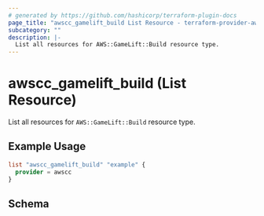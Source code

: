 ```yaml
---
# generated by https://github.com/hashicorp/terraform-plugin-docs
page_title: "awscc_gamelift_build List Resource - terraform-provider-awscc"
subcategory: ""
description: |-
  List all resources for AWS::GameLift::Build resource type.
---
```


# awscc_gamelift_build (List Resource)

List all resources for `AWS::GameLift::Build` resource type.

## Example Usage

```terraform
list "awscc_gamelift_build" "example" {
  provider = awscc
}
```

<!-- schema generated by tfplugindocs -->
## Schema

